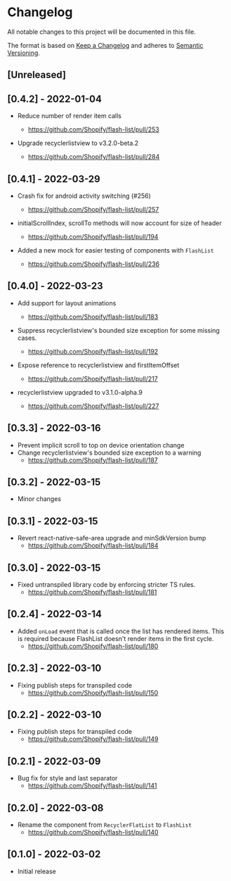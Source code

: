 # Changelog

All notable changes to this project will be documented in this file.

The format is based on [Keep a Changelog](http://keepachangelog.com/en/1.0.0/)
and adheres to [Semantic Versioning](http://semver.org/spec/v2.0.0.html).

## [Unreleased]

## [0.4.2] - 2022-01-04

- Reduce number of render item calls

  - https://github.com/Shopify/flash-list/pull/253

- Upgrade recyclerlistview to v3.2.0-beta.2
  - https://github.com/Shopify/flash-list/pull/284

## [0.4.1] - 2022-03-29

- Crash fix for android activity switching (#256)

  - https://github.com/Shopify/flash-list/pull/257

- initialScrollIndex, scrollTo methods will now account for size of header

  - https://github.com/Shopify/flash-list/pull/194

- Added a new mock for easier testing of components with `FlashList`
  - https://github.com/Shopify/flash-list/pull/236

## [0.4.0] - 2022-03-23

- Add support for layout animations

  - https://github.com/Shopify/flash-list/pull/183

- Suppress recyclerlistview's bounded size exception for some missing cases.

  - https://github.com/Shopify/flash-list/pull/192

- Expose reference to recyclerlistview and firstItemOffset

  - https://github.com/Shopify/flash-list/pull/217

- recyclerlistview upgraded to v3.1.0-alpha.9
  - https://github.com/Shopify/flash-list/pull/227

## [0.3.3] - 2022-03-16

- Prevent implicit scroll to top on device orientation change
- Change recyclerlistview's bounded size exception to a warning
  - https://github.com/Shopify/flash-list/pull/187

## [0.3.2] - 2022-03-15

- Minor changes

## [0.3.1] - 2022-03-15

- Revert react-native-safe-area upgrade and minSdkVersion bump
  - https://github.com/Shopify/flash-list/pull/184

## [0.3.0] - 2022-03-15

- Fixed untranspiled library code by enforcing stricter TS rules.
  - https://github.com/Shopify/flash-list/pull/181

## [0.2.4] - 2022-03-14

- Added `onLoad` event that is called once the list has rendered items. This is required because FlashList doesn't render items in the first cycle.
  - https://github.com/Shopify/flash-list/pull/180

## [0.2.3] - 2022-03-10

- Fixing publish steps for transpiled code
  - https://github.com/Shopify/flash-list/pull/150

## [0.2.2] - 2022-03-10

- Fixing publish steps for transpiled code
  - https://github.com/Shopify/flash-list/pull/149

## [0.2.1] - 2022-03-09

- Bug fix for style and last separator
  - https://github.com/Shopify/flash-list/pull/141

## [0.2.0] - 2022-03-08

- Rename the component from `RecyclerFlatList` to `FlashList`
  - https://github.com/Shopify/flash-list/pull/140

## [0.1.0] - 2022-03-02

- Initial release

